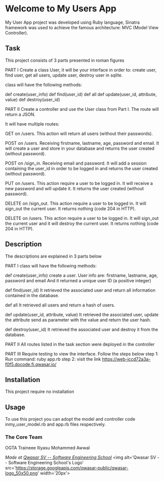 # Welcome to My Users App
My User App project was developed using Ruby language, Sinatra framework was used to achieve 
the famous architecture: MVC (Model View Controller).

## Task
This project consists of 3 parts presented in roman figures

PART I
Create a class User, it will be your interface in order to:
create user,
find user,
get all users,
update user,
destroy user in sqlite.

class will have the following methods:

def create(user_info)
def find(user_id)
def all
def update(user_id, attribute, value)
def destroy(user_id)

PART II 
Create a controller and use the User class from Part I. The route will return a JSON.

It will have multiple routes:

GET on /users. This action will return all users (without their passwords).

POST on /users. Receiving firstname, lastname, age, password and email. It will create a user and store in your database and returns the user created (without password).

POST on /sign_in. Receiving email and password. It will add a session containing the user_id in order to be logged in and returns the user created (without password).

PUT on /users. This action require a user to be logged in. It will receive a new password and will update it. It returns the user created (without password).

DELETE on /sign_out. This action require a user to be logged in. It will sign_out the current user. It returns nothing (code 204 in HTTP).

DELETE on /users. This action require a user to be logged in. It will sign_out the current user and it will destroy the current user. It returns nothing (code 204 in HTTP).

## Description
The descriptions are explained in 3 parts below


PART I 
class will have the following methods:

def create(user_info) create a user. User info are: firstname, lastname, age, password and email
And it returned a unique user ID (a positive integer)

def find(user_id)
It retrieved the associated user and return all information contained in the database.

def all
It retrieved all users and return a hash of users.

def update(user_id, attribute, value)
It retrieved the associated user, update the attribute send as parameter with the value and return the user hash.

def destroy(user_id)
It retrieved the associated user and destroy it from the database.

PART II
All routes listed in the task section were deployed in the controller

PART III
Require testing to view the interface. Follow the steps below
step 1: Run command: ruby app.rb
step 2: visit the link https://web-iccd72a3a-f0f5.docode.fi.qwasar.io/

## Installation
This project require no installation

## Usage
To use this project you can adopt the model and controller code inmy_user_model.rb 
and app.rb files respectively.

### The Core Team
OGTA Traineee
Iliyasu Mohammed Awwal

<span><i>Made at <a href='https://qwasar.io'>Qwasar SV -- Software Engineering School</a></i></span>
<span><img alt='Qwasar SV -- Software Engineering School's Logo' src='https://storage.googleapis.com/qwasar-public/qwasar-logo_50x50.png' width='20px'></span>
